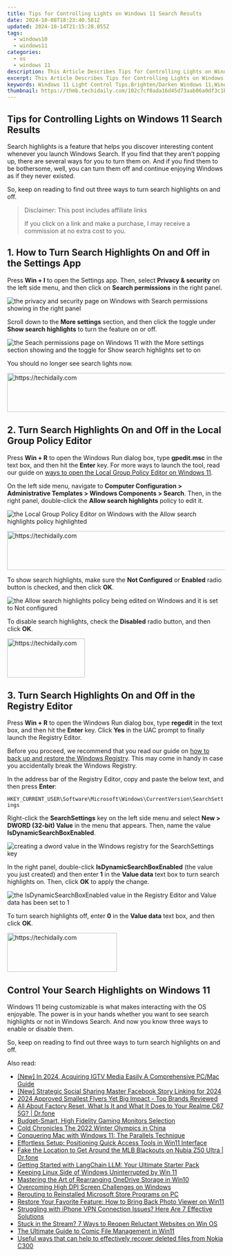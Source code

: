```yaml
---
title: Tips for Controlling Lights on Windows 11 Search Results
date: 2024-10-08T18:23:40.581Z
updated: 2024-10-14T21:15:28.055Z
tags:
  - windows10
  - windows11
categories:
  - os
  - windows 11
description: This Article Describes Tips for Controlling Lights on Windows 11 Search Results
excerpt: This Article Describes Tips for Controlling Lights on Windows 11 Search Results
keywords: Windows 11 Light Control Tips,Brighten/Darken Windows 11,Windows 11 Efficient Lighting,Managing Windows Lights,Reduce Energy Window Light,Optimize Windows Light Settings,Windows 11 Power Saving
thumbnail: https://thmb.techidaily.com/102c7cf0ada16d45d73aab06a0df3c1b4bd516c1e4675a811bb1bd88b724571c.jpg
---
```


## Tips for Controlling Lights on Windows 11 Search Results

 Search highlights is a feature that helps you discover interesting content whenever you launch Windows Search. If you find that they aren’t popping up, there are several ways for you to turn them on. And if you find them to be bothersome, well, you can turn them off and continue enjoying Windows as if they never existed.

 So, keep on reading to find out three ways to turn search highlights on and off.

>  Disclaimer: This post includes affiliate links
>
>  If you click on a link and make a purchase, I may receive a commission at no extra cost to you.
>

## 1\. How to Turn Search Highlights On and Off in the Settings App

 Press **Win + I** to open the Settings app. Then, select **Privacy & security** on the left side menu, and then click on **Search permissions** in the right panel.

![the privacy and security page on Windows with Search permissions showing in the right panel](https://static1.makeuseofimages.com/wordpress/wp-content/uploads/2023/05/windows-search-permissions.jpg)

 Scroll down to the **More settings** section, and then click the toggle under **Show search highlights** to turn the feature on or off.

![the Seach permissions page on Windows 11 with the More settings section showing and the toggle for Show search highlights set to on](https://static1.makeuseofimages.com/wordpress/wp-content/uploads/2023/05/windows-search-permissions-settings.jpg)

 You should no longer see search lights now.

<!-- affiliate ads begin -->
<a href="https://aligracehair.sjv.io/c/5597632/2006933/19272" target="_top" id="2006933">
  <img src="//a.impactradius-go.com/display-ad/19272-2006933" border="0" alt="https://techidaily.com" width="728" height="90"/>
</a>
<img height="0" width="0" src="https://aligracehair.sjv.io/i/5597632/2006933/19272" style="position:absolute;visibility:hidden;" border="0" />
<!-- affiliate ads end -->

## 2\. Turn Search Highlights On and Off in the Local Group Policy Editor

 Press **Win + R** to open the Windows Run dialog box, type **gpedit.msc** in the text box, and then hit the **Enter** key. For more ways to launch the tool, read our guide on [ways to open the Local Group Policy Editor on Windows 11](https://www.makeuseof.com/windows-11-open-local-group-policy-editor/).

 On the left side menu, navigate to **Computer Configuration > Administrative Templates > Windows Components > Search**. Then, in the right panel, double-click the **Allow search highlights** policy to edit it.

![the Local Group Policy Editor on Windows with the Allow search highlights policy highlighted](https://static1.makeuseofimages.com/wordpress/wp-content/uploads/2023/05/lgpe-windows-allow-search-highlights-policy.jpg)

<!-- affiliate ads begin -->
<a href="https://appsumo.8odi.net/c/5597632/2052059/7443" target="_top" id="2052059">
  <img src="//a.impactradius-go.com/display-ad/7443-2052059" border="0" alt="https://techidaily.com" width="728" height="90"/>
</a>
<img height="0" width="0" src="https://appsumo.8odi.net/i/5597632/2052059/7443" style="position:absolute;visibility:hidden;" border="0" />
<!-- affiliate ads end -->

 To show search highlights, make sure the **Not Configured** or **Enabled** radio button is checked, and then click **OK**.

![the Allow search highlights policy being edited on Windows and it is set to Not configured](https://static1.makeuseofimages.com/wordpress/wp-content/uploads/2023/05/allow-search-highlights-not-configured-windows.jpg)

 To disable search highlights, check the **Disabled** radio button, and then click **OK**.

<!-- affiliate ads begin -->
<a href="https://aligracehair.sjv.io/c/5597632/2135397/19272" target="_top" id="2135397">
  <img src="//a.impactradius-go.com/display-ad/19272-2135397" border="0" alt="https://techidaily.com" width="180" height="90"/>
</a>
<img height="0" width="0" src="https://aligracehair.sjv.io/i/5597632/2135397/19272" style="position:absolute;visibility:hidden;" border="0" />
<!-- affiliate ads end -->

## 3\. Turn Search Highlights On and Off in the Registry Editor

 Press **Win + R** to open the Windows Run dialog box, type **regedit** in the text box, and then hit the **Enter** key. Click **Yes** in the UAC prompt to finally launch the Registry Editor.

 Before you proceed, we recommend that you read our guide on [how to back up and restore the Windows Registry](https://www.makeuseof.com/tag/backup-restore-windows-registry/). This may come in handy in case you accidentally break the Windows Registry.

 In the address bar of the Registry Editor, copy and paste the below text, and then press **Enter**:

`HKEY_CURRENT_USER\Software\Microsoft\Windows\CurrentVersion\SearchSettings`

 Right-click the **SearchSettings** key on the left side menu and select **New > DWORD (32-bit) Value** in the menu that appears. Then, name the value **IsDynamicSearchBoxEnabled**.

![creating a dword value in the Windows registry for the SearchSettings key](https://static1.makeuseofimages.com/wordpress/wp-content/uploads/2023/05/creating-dword-windows-registry.jpg)

 In the right panel, double-click **IsDynamicSearchBoxEnabled** (the value you just created) and then enter **1** in the **Value data** text box to turn search highlights on. Then, click **OK** to apply the change.

![the IsDynamicSearchBoxEnabled value in the Registry Editor and Value data has been set to 1](https://static1.makeuseofimages.com/wordpress/wp-content/uploads/2023/05/editing-isdynamicsearchboxenabled-value-windows-registry.jpg)

 To turn search highlights off, enter **0** in the **Value data** text box, and then click **OK**.

<!-- affiliate ads begin -->
<a href="https://25home.pxf.io/c/5597632/2148641/16836" target="_top" id="2148641">
  <img src="//a.impactradius-go.com/display-ad/16836-2148641" border="0" alt="https://techidaily.com" width="254" height="90"/>
</a>
<img height="0" width="0" src="https://25home.pxf.io/i/5597632/2148641/16836" style="position:absolute;visibility:hidden;" border="0" />
<!-- affiliate ads end -->

## Control Your Search Highlights on Windows 11

 Windows 11 being customizable is what makes interacting with the OS enjoyable. The power is in your hands whether you want to see search highlights or not in Windows Search. And now you know three ways to enable or disable them.

 So, keep on reading to find out three ways to turn search highlights on and off.

<ins class="adsbygoogle"
      style="display:block"
      data-ad-client="ca-pub-7571918770474297"
      data-ad-slot="8358498916"
      data-ad-format="auto"
      data-full-width-responsive="true"></ins>
    

<span class="atpl-alsoreadstyle">Also read:</span>
<div><ul>
<li><a href="https://instagram-video-files.techidaily.com/new-in-2024-acquiring-igtv-media-easily-a-comprehensive-pcmac-guide/"><u>[New] In 2024, Acquiring IGTV Media Easily A Comprehensive PC/Mac Guide</u></a></li>
<li><a href="https://facebook-video-content.techidaily.com/new-strategic-social-sharing-master-facebook-story-linking-for-2024/"><u>[New] Strategic Social Sharing Master Facebook Story Linking for 2024</u></a></li>
<li><a href="https://article-tips.techidaily.com/2024-approved-smallest-flyers-yet-big-impact-top-brands-reviewed/"><u>2024 Approved Smallest Flyers Yet Big Impact - Top Brands Reviewed</u></a></li>
<li><a href="https://phone-solutions.techidaily.com/all-about-factory-reset-what-is-it-and-what-it-does-to-your-realme-c67-5g-drfone-by-drfone-reset-android-reset-android/"><u>All About Factory Reset, What Is It and What It Does to Your Realme C67 5G? | Dr.fone</u></a></li>
<li><a href="https://games-able.techidaily.com/budget-smart-high-fidelity-gaming-monitors-selection/"><u>Budget-Smart, High Fidelity Gaming Monitors Selection</u></a></li>
<li><a href="https://extra-resources.techidaily.com/cold-chronicles-the-2022-winter-olympics-in-china/"><u>Cold Chronicles The 2022 Winter Olympics in China</u></a></li>
<li><a href="https://win11-tips.techidaily.com/conquering-mac-with-windows-11-the-parallels-technique/"><u>Conquering Mac with Windows 11: The Parallels Technique</u></a></li>
<li><a href="https://win11-tips.techidaily.com/effortless-setup-positioning-quick-access-tools-in-win11-interface/"><u>Effortless Setup: Positioning Quick Access Tools in Win11 Interface</u></a></li>
<li><a href="https://fake-location.techidaily.com/fake-the-location-to-get-around-the-mlb-blackouts-on-nubia-z50-ultra-drfone-by-drfone-virtual-android/"><u>Fake the Location to Get Around the MLB Blackouts on Nubia Z50 Ultra | Dr.fone</u></a></li>
<li><a href="https://tech-revival.techidaily.com/getting-started-with-langchain-llm-your-ultimate-starter-pack/"><u>Getting Started with LangChain LLM: Your Ultimate Starter Pack</u></a></li>
<li><a href="https://win11-tips.techidaily.com/keeping-linux-side-of-windows-uninterrupted-by-win-11/"><u>Keeping Linux Side of Windows Uninterrupted by Win 11</u></a></li>
<li><a href="https://win11-tips.techidaily.com/mastering-the-art-of-rearranging-onedrive-storage-in-win10/"><u>Mastering the Art of Rearranging OneDrive Storage in Win10</u></a></li>
<li><a href="https://win11-tips.techidaily.com/overcoming-high-dpi-screen-challenges-on-windows/"><u>Overcoming High DPI Screen Challenges on Windows</u></a></li>
<li><a href="https://win11-tips.techidaily.com/rerouting-to-reinstalled-microsoft-store-programs-on-pc/"><u>Rerouting to Reinstalled Microsoft Store Programs on PC</u></a></li>
<li><a href="https://win11-tips.techidaily.com/restore-your-favorite-feature-how-to-bring-back-photo-viewer-on-win11/"><u>Restore Your Favorite Feature: How to Bring Back Photo Viewer on Win11</u></a></li>
<li><a href="https://fox-that.techidaily.com/struggling-with-iphone-vpn-connection-issues-here-are-7-effective-solutions/"><u>Struggling with iPhone VPN Connection Issues? Here Are 7 Effective Solutions</u></a></li>
<li><a href="https://win11-tips.techidaily.com/stuck-in-the-stream-7-ways-to-reopen-reluctant-websites-on-win-os/"><u>Stuck in the Stream? 7 Ways to Reopen Reluctant Websites on Win OS</u></a></li>
<li><a href="https://win11-tips.techidaily.com/the-ultimate-guide-to-comic-file-management-in-win11/"><u>The Ultimate Guide to Comic File Management in Win11</u></a></li>
<li><a href="https://techidaily.com/useful-ways-that-can-help-to-effectively-recover-deleted-files-from-nokia-c300-by-fonelab-android-recover-data/"><u>Useful ways that can help to effectively recover deleted files from Nokia C300</u></a></li>
</ul></div>

